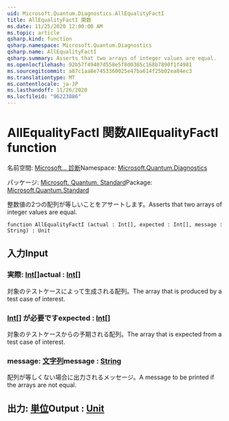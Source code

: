 ```yaml
---
uid: Microsoft.Quantum.Diagnostics.AllEqualityFactI
title: AllEqualityFactI 関数
ms.date: 11/25/2020 12:00:00 AM
ms.topic: article
qsharp.kind: function
qsharp.namespace: Microsoft.Quantum.Diagnostics
qsharp.name: AllEqualityFactI
qsharp.summary: Asserts that two arrays of integer values are equal.
ms.openlocfilehash: 92b57f49407d558e5f8d0365c168b7890f1f4981
ms.sourcegitcommit: a87c1aa8e7453360025e47ba614f25b02ea84ec3
ms.translationtype: MT
ms.contentlocale: ja-JP
ms.lasthandoff: 11/26/2020
ms.locfileid: "96223886"
---
```

# <a name="allequalityfacti-function"></a><span data-ttu-id="7a9d5-102">AllEqualityFactI 関数</span><span class="sxs-lookup"><span data-stu-id="7a9d5-102">AllEqualityFactI function</span></span>

<span data-ttu-id="7a9d5-103">名前空間: [Microsoft... 診断](xref:Microsoft.Quantum.Diagnostics)</span><span class="sxs-lookup"><span data-stu-id="7a9d5-103">Namespace: [Microsoft.Quantum.Diagnostics](xref:Microsoft.Quantum.Diagnostics)</span></span>

<span data-ttu-id="7a9d5-104">パッケージ: [Microsoft. Quantum. Standard](https://nuget.org/packages/Microsoft.Quantum.Standard)</span><span class="sxs-lookup"><span data-stu-id="7a9d5-104">Package: [Microsoft.Quantum.Standard](https://nuget.org/packages/Microsoft.Quantum.Standard)</span></span>


<span data-ttu-id="7a9d5-105">整数値の2つの配列が等しいことをアサートします。</span><span class="sxs-lookup"><span data-stu-id="7a9d5-105">Asserts that two arrays of integer values are equal.</span></span>

```qsharp
function AllEqualityFactI (actual : Int[], expected : Int[], message : String) : Unit
```


## <a name="input"></a><span data-ttu-id="7a9d5-106">入力</span><span class="sxs-lookup"><span data-stu-id="7a9d5-106">Input</span></span>

### <a name="actual--int"></a><span data-ttu-id="7a9d5-107">実際: [Int](xref:microsoft.quantum.lang-ref.int)[]</span><span class="sxs-lookup"><span data-stu-id="7a9d5-107">actual : [Int](xref:microsoft.quantum.lang-ref.int)[]</span></span>

<span data-ttu-id="7a9d5-108">対象のテストケースによって生成される配列。</span><span class="sxs-lookup"><span data-stu-id="7a9d5-108">The array that is produced by a test case of interest.</span></span>


### <a name="expected--int"></a><span data-ttu-id="7a9d5-109">[Int](xref:microsoft.quantum.lang-ref.int)[] が必要です</span><span class="sxs-lookup"><span data-stu-id="7a9d5-109">expected : [Int](xref:microsoft.quantum.lang-ref.int)[]</span></span>

<span data-ttu-id="7a9d5-110">対象のテストケースからの予期される配列。</span><span class="sxs-lookup"><span data-stu-id="7a9d5-110">The array that is expected from a test case of interest.</span></span>


### <a name="message--string"></a><span data-ttu-id="7a9d5-111">message: [文字列](xref:microsoft.quantum.lang-ref.string)</span><span class="sxs-lookup"><span data-stu-id="7a9d5-111">message : [String](xref:microsoft.quantum.lang-ref.string)</span></span>

<span data-ttu-id="7a9d5-112">配列が等しくない場合に出力されるメッセージ。</span><span class="sxs-lookup"><span data-stu-id="7a9d5-112">A message to be printed if the arrays are not equal.</span></span>



## <a name="output--unit"></a><span data-ttu-id="7a9d5-113">出力: [単位](xref:microsoft.quantum.lang-ref.unit)</span><span class="sxs-lookup"><span data-stu-id="7a9d5-113">Output : [Unit](xref:microsoft.quantum.lang-ref.unit)</span></span>

